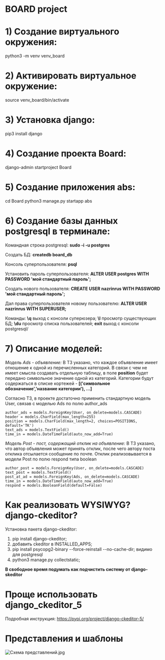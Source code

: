# BOARD project

# 1) Создание виртуального окружения:
python3 -m venv venv_board
# 2) Активировать виртуальное окружение:
source venv_board/bin/activate
# 3) Установка django:
pip3 install django
# 4) Создание проекта Board:
django-admin startproject Board
# 5) Создание приложения abs:
cd Board
python3 manage.py startapp abs
# 6) Создание базы данных postgresql в терминале:
Командная строка postgresql:
**sudo -i -u postgres**

Создать БД:
**createdb board_db**

Консоль суперпользователя:
**psql**

Установить пароль суперпользователя:
**ALTER USER postgres WITH PASSWORD 'мой стандартный пароль';**

Создать нового пользователя:
**CREATE USER nazrinrus WITH PASSWORD 'мой стандартный пароль';**

Дал права суперпользователя новому пользователю:
**ALTER USER nazrinrus WITH SUPERUSER;**

Команды: 
**\q** выход с консоли суперюзера;
**\l** просмотр существующих БД;
**\du** просмотр списка пользователей;
**exit** выход с консоли postgresql/

# 7) Описание моделей:
*Модель Ads - объявление:*
В ТЗ указано, что каждое объявление имеет отношение к одной из перечисленных категорий. В связи с чем не имеет смысла
создавать отдельную таблицу, в поле **position** будет передано символьное значение одной из категорий.
Категории будут содержаться в списке кортежей - **[('символьное обозначение','название категории'), ...]**

Согласно ТЗ, в проекте достаточно применить стандартную модель User, связав с моделью Ads по полю author_ads

    author_ads = models.ForeignKey(User, on_delete=models.CASCADE)
    header = models.CharField(max_length=255)
    position = models.CharField(max_length=2, choices=POSITIONS, default='TK')
    text_ads = models.TextField()
    time_in = models.DateTimeField(auto_now_add=True)

*Модель Post - пост, содержащий отклик на объявление:*
В ТЗ указано, что автор объявления может принять отклик, после чего автору поста отклика отсылается сообщение по почте.
Отклик реализовывается в модели Post по полю respond типа boolean

    author_post = models.ForeignKey(User, on_delete=models.CASCADE)
    text_post = models.TextField()
    post_at_ad = models.ForeignKey(Ads, on_delete=models.CASCADE)
    time_in = models.DateTimeField(auto_now_add=True)
    respond = models.BooleanField(default=False)

# Как реализовать WYSIWYG? django-ckeditor?
Установка пакета django-ckeditor:
1) pip install django-ckeditor; 
2) добавить ckeditor в INSTALLED_APPS; 
3) pip install psycopg2-binary --force-reinstall --no-cache-dir; видимо для postgresql
4) python3 manage.py collectstatic;

**В свободное время подумать как подчистить систему от django-skeditor**
# Проще использовать django_ckeditor_5

Подробная инструкция:
https://pypi.org/project/django-ckeditor-5/

# Представления и шаблоны

![Схема представлений.jpg](..%2F..%2F..%2F%D0%A0%D0%B0%D0%B1%D0%BE%D1%87%D0%B8%D0%B9%20%D1%81%D1%82%D0%BE%D0%BB%2F%D0%A4%D0%BE%D1%82%D0%BE%20%D0%BF%D0%BE%20%D0%B4%D0%BE%D1%80%D0%BE%D1%85%D0%BE%D0%B2%D1%8B%D0%BC%20%D0%B4%D0%B0%D1%87%D0%B0%D0%BC%205%2F%D0%A1%D1%85%D0%B5%D0%BC%D0%B0%20%D0%BF%D1%80%D0%B5%D0%B4%D1%81%D1%82%D0%B0%D0%B2%D0%BB%D0%B5%D0%BD%D0%B8%D0%B9.jpg)

